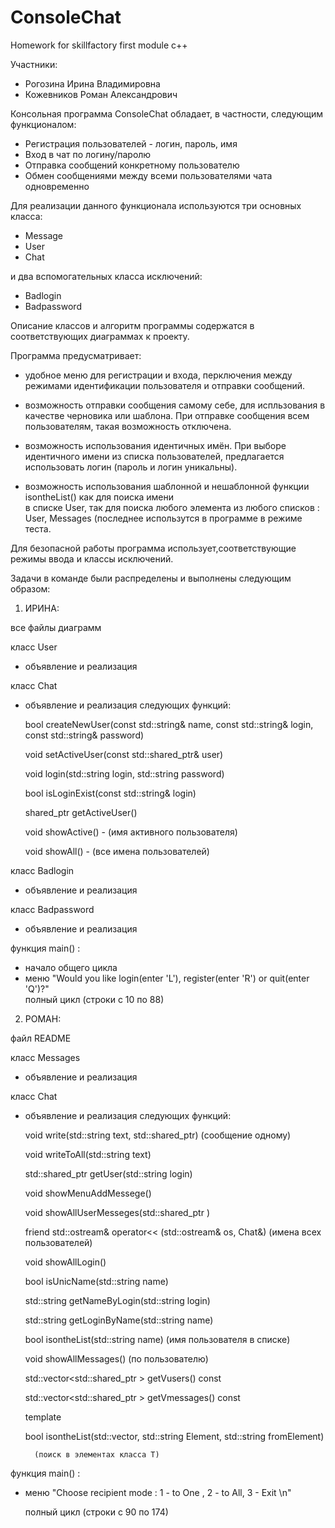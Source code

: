 # ConsoleChat
Homework for skillfactory first module c++

Участники:
- Рогозина Ирина Владимировна
- Кожевников Роман Александрович

Консольная программа ConsoleChat обладает, в частности, следующим функционалом:

- Регистрация пользователей - логин, пароль, имя
- Вход в чат по логину/паролю
- Отправка сообщений конкретному пользователю
- Обмен сообщениями между всеми пользователями чата одновременно

Для реализации данного функционала используются три основных класса:
- Message
- User 
- Chat

и два вспомогательных класса исключений:

- Badlogin
- Badpassword

Описание классов и алгоритм программы содержатся в соответствующих диаграммах к проекту.

Программа предусматривает:
 
 - удобное меню для регистрации и входа, перключения между режимами идентификации пользователя 
   и отправки сообщений.

 - возможность отправки сообщения самому себе, для испльзования в качестве 
   черновика или шаблона. При отправке сообщения всем пользователям, такая возможность отключена.

 - возможность использования идентичных имён. При выборе идентичного имени 
    из списка пользователей, предлагается использовать логин (пароль и логин уникальны).  
 
 - возможность использования шаблонной и нешаблонной функции isontheList() как для поиска имени  
   в списке User, так для поиска любого элемента из любого списков : User, Messages (последнее 
   использутся в программе в режиме теста.
 
Для безопасной работы программа использует,соответствующие режимы ввода и классы исключений. 
 
 Задачи в команде были распределены и выполнены следующим образом:

1) ИРИНА:

все файлы диаграмм 

класс User 
- объявление и реализация

класс Chat
- объявление и реализация следующих функций:

  bool createNewUser(const std::string& name, const std::string& login, const std::string& password)
  
  void setActiveUser(const std::shared_ptr<User>& user) 
  
  void login(std::string login, std::string password) 
  
  bool isLoginExist(const std::string& login) 
  
  shared_ptr <User> getActiveUser() 
  
  void showActive() - (имя активного пользователя)
  
  void showAll() - (все имена пользователей)

класс Badlogin

- объявление и реализация

класс Badpassword

- объявление и реализация

функция main() :

  - начало общего цикла
  - меню "Would you like login(enter 'L'), register(enter 'R') or quit(enter 'Q')?"  
    полный цикл (строки с 10 по 88) 

2) РОМАН:  

файл README

класс Messages 
- объявление и реализация

класс Chat
- объявление и реализация следующих функций:

    void write(std::string text, std::shared_ptr<User>) (сообщение одному)
	
	void writeToAll(std::string text)
	
	std::shared_ptr <User> getUser(std::string login)
	
	void showMenuAddMessege() 
	
	void showAllUserMesseges(std::shared_ptr <User>) 
	
	friend std::ostream& operator<< (std::ostream& os, Chat&) (имена всех пользователей)
	
	void showAllLogin() 
	
	bool isUnicName(std::string name) 
	
	std::string getNameByLogin(std::string login) 
	
	std::string getLoginByName(std::string name) 
	
	bool isontheList(std::string name) (имя пользователя в списке)	
	
	void showAllMessages() 	(по пользователю)
	
	std::vector<std::shared_ptr <User>> getVusers() const 
	
	std::vector<std::shared_ptr <Message>> getVmessages() const 
	
	template <typename T>	
	
	bool isontheList(std::vector<T>, std::string Element, std::string fromElement) 
	
        (поиск в элементах классa T) 
        

функция main() :
  
  - меню "Choose recipient mode : 1 - to One , 2 - to All, 3 - Exit \n"  
  
    полный цикл (строки с 90 по 174) 
